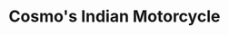 ---
title: "Cosmo's Indian Motorcycle"
url: /feasterville-trevose/cosmos-indian-motorcycle/
shop: Motorrad
---